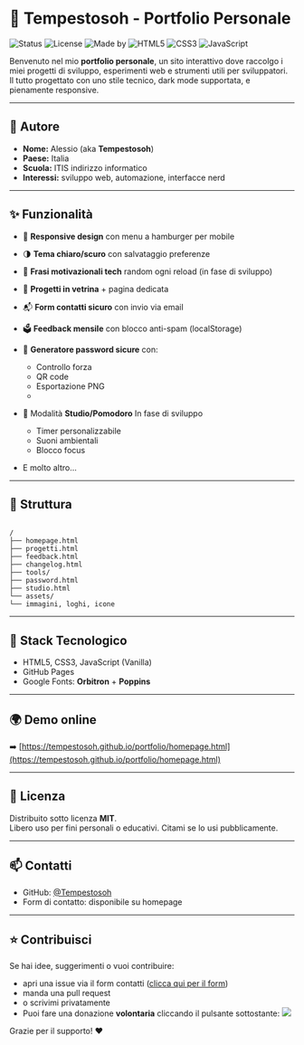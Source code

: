 # 💼 Tempestosoh - Portfolio Personale

![Status](https://img.shields.io/badge/status-attivo-red?style=flat-square)
![License](https://img.shields.io/badge/license-MIT-blue?style=flat-square)
![Made by](https://img.shields.io/badge/made%20by-Tempestosoh-red?style=flat-square)
![HTML5](https://img.shields.io/badge/HTML5-%23E34F26?logo=html5&logoColor=white&style=flat-square)
![CSS3](https://img.shields.io/badge/CSS3-%231572B6?logo=css3&logoColor=white&style=flat-square)
![JavaScript](https://img.shields.io/badge/JavaScript-%23F7DF1E?logo=javascript&logoColor=black&style=flat-square)


Benvenuto nel mio **portfolio personale**, un sito interattivo dove raccolgo i miei progetti di sviluppo, esperimenti web e strumenti utili per sviluppatori.  
Il tutto progettato con uno stile tecnico, dark mode supportata, e pienamente responsive.

---

## 👤 Autore

- **Nome:** Alessio (aka **Tempestosoh**)  
- **Paese:** Italia  
- **Scuola:** ITIS indirizzo informatico  
- **Interessi:** sviluppo web, automazione, interfacce nerd

---

## ✨ Funzionalità

- 📱 **Responsive design** con menu a hamburger per mobile
- 🌗 **Tema chiaro/scuro** con salvataggio preferenze
- 🧠 **Frasi motivazionali tech** random ogni reload (in fase di sviluppo)
- 📁 **Progetti in vetrina** + pagina dedicata
- 📬 **Form contatti sicuro** con invio via email
- 🗳️ **Feedback mensile** con blocco anti-spam (localStorage)
- 🔐 **Generatore password sicure** con:
  - Controllo forza
  - QR code
  - Esportazione PNG
  - 
- 🧪 Modalità **Studio/Pomodoro** In fase di sviluppo
  - Timer personalizzabile
  - Suoni ambientali
  - Blocco focus

- E molto altro...
---

## 📁 Struttura

```

/
├── homepage.html
├── progetti.html
├── feedback.html
├── changelog.html
├── tools/
├── password.html
├── studio.html
└── assets/
└── immagini, loghi, icone

```

---

## 🧰 Stack Tecnologico

- HTML5, CSS3, JavaScript (Vanilla)
- GitHub Pages
- Google Fonts: **Orbitron** + **Poppins**

---

## 🌍 Demo online

➡️ [https://tempestosoh.github.io/portfolio/homepage.html](https://tempestosoh.github.io/portfolio/homepage.html)

---

## 📜 Licenza

Distribuito sotto licenza **MIT**.  
Libero uso per fini personali o educativi. Citami se lo usi pubblicamente.

---

## 📫 Contatti

- GitHub: [@Tempestosoh](https://github.com/Tempestosoh)
- Form di contatto: disponibile su homepage

---

## ⭐ Contribuisci

Se hai idee, suggerimenti o vuoi contribuire:
- apri una issue via il form contatti ([clicca qui per il form](https://tempestosoh.github.io/portfolio/homepage.html#contatti))
- manda una pull request
- o scrivimi privatamente
- Puoi fare una donazione **volontaria** cliccando il pulsante sottostante:
<a href="https://www.buymeacoffee.com/Tempestosoh"><img src="https://img.buymeacoffee.com/button-api/?text=Buy me a coffee&emoji=&slug=Tempestosoh&button_colour=FF5F5F&font_colour=ffffff&font_family=Poppins&outline_colour=000000&coffee_colour=FFDD00" /></a>

Grazie per il supporto! ❤️

